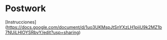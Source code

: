 # Postwork

[Instrucciones] (https://docs.google.com/document/d/1uo3UKMspJtSnYXzLH1piiU9k2MZ1b7NUiLHlOYSRbvY/edit?usp=sharing)
